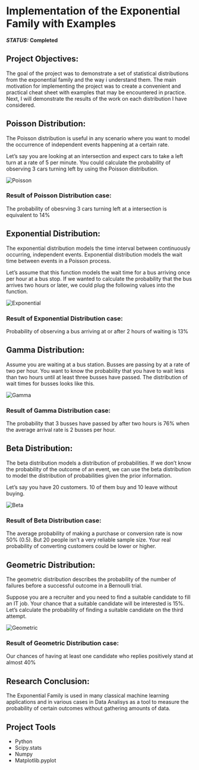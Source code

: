 # Implementation of the Exponential Family with Examples



***STATUS:*** **Completed**


## Project Objectives:

The goal of the project was to demonstrate a set of statistical distributions from the exponential family and the way i understand them. The main motivation for implementing the project was to create a convenient and practical cheat sheet with examples that may be encountered in practice. Next, I will demonstrate the results of the work on each distribution I have considered.

## Poisson Distribution: 

The Poisson distribution is useful in any scenario where you want to model the occurrence of independent events happening at a certain rate.

Let’s say you are looking at an intersection and expect cars to take a left turn at a rate of 5 per minute. You could calculate the probability of observing 3 cars turning left by using the Poisson distribution.

<img src="https://i.imgur.com/ErF4gYW.png" alt="Poisson"/>

### Result of Poisson Distribution case:

The probability of obesrving 3 cars turning left at a intersection is equivalent to 14%

## Exponential Distribution: 

The exponential distribution models the time interval between continuously occurring, independent events. Exponential distribution models the wait time between events in a Poisson process.

Let’s assume that this function models the wait time for a bus arriving once per hour at a bus stop. If we wanted to calculate the probability that the bus arrives two hours or later, we could plug the following values into the function.

<img src="https://i.imgur.com/74nuphE.png" alt="Exponential"/>

### Result of Exponential Distribution case:

Probability of observing a bus arriving at or after 2 hours of waiting is 13%

## Gamma Distribution: 

Assume you are waiting at a bus station. Busses are passing by at a rate of two per hour. You want to know the probability that you have to wait less than two hours until at least three busses have passed. The distribution of wait times for busses looks like this.

<img src="https://i.imgur.com/OT5cen0.png" alt="Gamma"/>

### Result of Gamma Distribution case:

The probability that 3 busses have passed by after two hours is 76% when the average arrival rate is 2 busses per hour.

## Beta Distribution: 

The beta distribution models a distribution of probabilities. If we don’t know the probability of the outcome of an event, we can use the beta distribution to model the distribution of probabilities given the prior information.

Let’s say you have 20 customers. 10 of them buy and 10 leave without buying.

<img src="https://i.imgur.com/Sut7JSu.png" alt="Beta"/>

### Result of Beta Distribution case:

The average probability of making a purchase or conversion rate is now 50% (0.5). But 20 people isn’t a very reliable sample size. Your real probability of converting customers could be lower or higher.

## Geometric Distribution: 

The geometric distribution describes the probability of the number of failures before a successful outcome in a Bernoulli trial.

Suppose you are a recruiter and you need to find a suitable candidate to fill an IT job. Your chance that a suitable candidate will be interested is 15%. Let’s calculate the probability of finding a suitable candidate on the third attempt.

<img src="https://i.imgur.com/h2r9xx9.png" alt="Geometric"/>

### Result of Geometric Distribution case:

Our chances of having at least one candidate who replies positively stand at almost 40%

## Research Conclusion:

The Exponential Family is used in many classical machine learning applications and in various cases in Data Analisys as a tool to measure the probability of certain outcomes without gathering amounts of data.

## Project Tools

- Python
- Scipy.stats
- Numpy
- Matplotlib.pyplot
